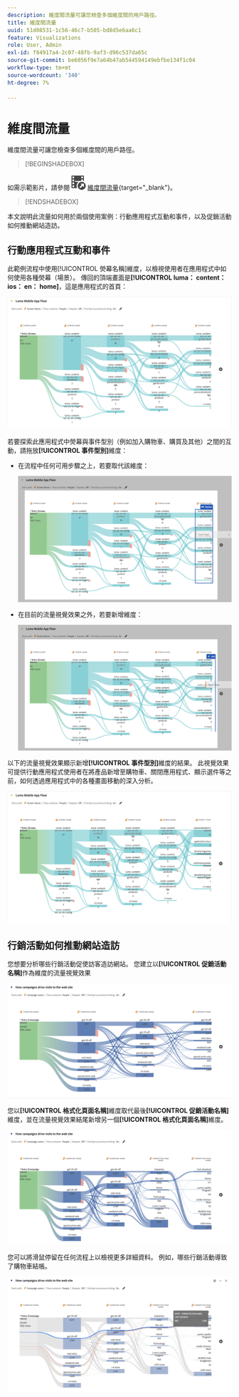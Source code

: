 ```yaml
---
description: 維度間流量可讓您檢查多個維度間的用戶路徑。
title: 維度間流量
uuid: 51d08531-1c56-46c7-b505-bd8d5e6aa6c1
feature: Visualizations
role: User, Admin
exl-id: f84917a4-2c07-48fb-9af3-d96c537da65c
source-git-commit: be6056f9e7a64b47ab544594149ebfbe134f1c04
workflow-type: tm+mt
source-wordcount: '340'
ht-degree: 7%

---
```


# 維度間流量

維度間流量可讓您檢查多個維度間的用戶路徑。

>[!BEGINSHADEBOX]

如需示範影片，請參閱![VideoCheckedOut](/help/assets/icons/VideoCheckedOut.svg) [維度間流量](https://video.tv.adobe.com/v/24041?quality=12&learn=on){target="_blank"}。

>[!ENDSHADEBOX]

本文說明此流量如何用於兩個使用案例：行動應用程式互動和事件，以及促銷活動如何推動網站造訪。

## 行動應用程式互動和事件

此範例流程中使用[!UICONTROL 熒幕名稱]維度，以檢視使用者在應用程式中如何使用各種熒幕（場景）。 傳回的頂端畫面是&#x200B;**[!UICONTROL luma： content： ios： en： home]**，這是應用程式的首頁：

![顯示新增專案的流量。](assets/flowapp.png)

若要探索此應用程式中熒幕與事件型別（例如加入購物車、購買及其他）之間的互動，請拖放&#x200B;**[!UICONTROL 事件型別]**&#x200B;維度：

* 在流程中任何可用步驟之上，若要取代該維度：

  ![顯示拖曳至多個區域之頁面維度的流量。](assets/flowapp-replace.png)

* 在目前的流量視覺效果之外，若要新增維度：

  ![顯示拖曳至結尾空白字元之「頁面」維度的流量。](assets/flowapp-add.png)

以下的流量視覺效果顯示新增&#x200B;**[!UICONTROL 事件型別]**&#x200B;維度的結果。 此視覺效果可提供行動應用程式使用者在將產品新增至購物車、關閉應用程式、顯示選件等之前，如何透過應用程式中的各種畫面移動的深入分析。

![A低點在清單頂端顯示「頁面」維度結果。](assets/flowapp-result.png)

## 行銷活動如何推動網站造訪

您想要分析哪些行銷活動促使訪客造訪網站。 您建立以&#x200B;**[!UICONTROL 促銷活動名稱]**&#x200B;作為維度的流量視覺效果

![流量網站行銷活動名稱維度](assets/flowweb.png)

您以&#x200B;**[!UICONTROL 格式化頁面名稱]**&#x200B;維度取代最後&#x200B;**[!UICONTROL 促銷活動名稱]**&#x200B;維度，並在流量視覺效果結尾新增另一個&#x200B;**[!UICONTROL 格式化頁面名稱]**&#x200B;維度。

![流量網站行銷活動名稱和網頁維度](assets/flowweb-replace.png)

您可以將滑鼠停留在任何流程上以檢視更多詳細資料。 例如，哪些行銷活動導致了購物車結帳。

![流量網站行銷活動名稱和網頁維度暫留](assets/flowweb-hover.png)
